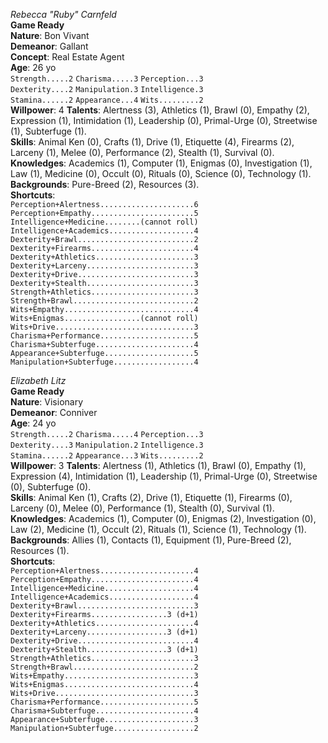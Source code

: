 _Rebecca "Ruby" Carnfeld_\
__Game Ready__\
**Nature**: Bon Vivant\
**Demeanor**: Gallant\
**Concept**: Real Estate Agent\
**Age**: 26 yo\
`Strength.....2` `Charisma.....3` `Perception...3`\
`Dexterity....2` `Manipulation.3` `Intelligence.3`\
`Stamina......2` `Appearance...4` `Wits.........2`\
**Willpower**: 4
**Talents**: Alertness (3), Athletics (1), Brawl (0), Empathy (2), Expression (1), Intimidation (1), Leadership (0), Primal-Urge (0), Streetwise (1), Subterfuge (1).\
**Skills**: Animal Ken (0), Crafts (1), Drive (1), Etiquette (4), Firearms (2), Larceny (1), Melee (0), Performance (2), Stealth (1), Survival (0).\
**Knowledges**: Academics (1), Computer (1), Enigmas (0), Investigation (1), Law (1), Medicine (0), Occult (0), Rituals (0), Science (0), Technology (1).\
**Backgrounds**: Pure-Breed (2), Resources (3).\
**Shortcuts**:\
`Perception+Alertness.....................6`\
`Perception+Empathy.......................5`\
`Intelligence+Medicine........(cannot roll)`\
`Intelligence+Academics...................4`\
`Dexterity+Brawl..........................2`\
`Dexterity+Firearms.......................4`\
`Dexterity+Athletics......................3`\
`Dexterity+Larceny........................3`\
`Dexterity+Drive..........................3`\
`Dexterity+Stealth........................3`\
`Strength+Athletics.......................3`\
`Strength+Brawl...........................2`\
`Wits+Empathy.............................4`\
`Wits+Enigmas.................(cannot roll)`\
`Wits+Drive...............................3`\
`Charisma+Performance.....................5`\
`Charisma+Subterfuge......................4`\
`Appearance+Subterfuge....................5`\
`Manipulation+Subterfuge..................4`

_Elizabeth Litz_\
__Game Ready__\
**Nature**: Visionary\
**Demeanor**: Conniver\
**Age**: 24 yo\
`Strength.....2` `Charisma.....4` `Perception...3`\
`Dexterity....3` `Manipulation.2` `Intelligence.3`\
`Stamina......2` `Appearance...3` `Wits.........2`\
**Willpower**: 3
**Talents**: Alertness (1), Athletics (1), Brawl (0), Empathy (1), Expression (4), Intimidation (1), Leadership (1), Primal-Urge (0), Streetwise (0), Subterfuge (0).\
**Skills**: Animal Ken (1), Crafts (2), Drive (1), Etiquette (1), Firearms (0), Larceny (0), Melee (0), Performance (1), Stealth (0), Survival (1).\
**Knowledges**: Academics (1), Computer (0), Enigmas (2), Investigation (0), Law (2), Medicine (1), Occult (2), Rituals (1), Science (1), Technology (1).\
**Backgrounds**: Allies (1), Contacts (1), Equipment (1), Pure-Breed (2), Resources (1).\
**Shortcuts**:\
`Perception+Alertness.....................4`\
`Perception+Empathy.......................4`\
`Intelligence+Medicine....................4`\
`Intelligence+Academics...................4`\
`Dexterity+Brawl..........................3`\
`Dexterity+Firearms.................3 (d+1)`\
`Dexterity+Athletics......................4`\
`Dexterity+Larceny..................3 (d+1)`\
`Dexterity+Drive..........................4`\
`Dexterity+Stealth..................3 (d+1)`\
`Strength+Athletics.......................3`\
`Strength+Brawl...........................2`\
`Wits+Empathy.............................3`\
`Wits+Enigmas.............................4`\
`Wits+Drive...............................3`\
`Charisma+Performance.....................5`\
`Charisma+Subterfuge......................4`\
`Appearance+Subterfuge....................3`\
`Manipulation+Subterfuge..................2`
